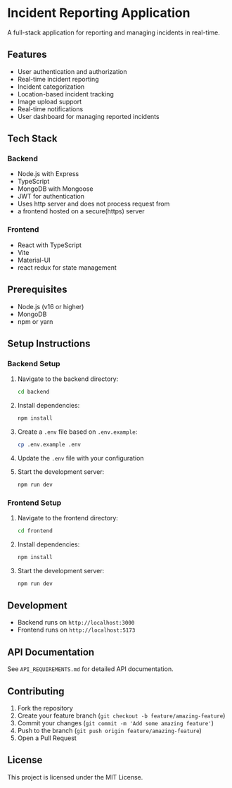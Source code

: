# Incident Reporting Application

A full-stack application for reporting and managing incidents in real-time.

## Features

- User authentication and authorization
- Real-time incident reporting
- Incident categorization
- Location-based incident tracking
- Image upload support
- Real-time notifications
- User dashboard for managing reported incidents

## Tech Stack

### Backend

- Node.js with Express
- TypeScript
- MongoDB with Mongoose
- JWT for authentication
- Uses http server and does not process request from
-  a frontend hosted on a secure(https) server

### Frontend

- React with TypeScript
- Vite
- Material-UI
- react redux for state management

## Prerequisites

- Node.js (v16 or higher)
- MongoDB
- npm or yarn

## Setup Instructions

### Backend Setup

1. Navigate to the backend directory:

   ```bash
   cd backend
   ```

2. Install dependencies:

   ```bash
   npm install
   ```

3. Create a `.env` file based on `.env.example`:

   ```bash
   cp .env.example .env
   ```

4. Update the `.env` file with your configuration

5. Start the development server:
   ```bash
   npm run dev
   ```

### Frontend Setup

1. Navigate to the frontend directory:

   ```bash
   cd frontend
   ```

2. Install dependencies:

   ```bash
   npm install
   ```

3. Start the development server:
   ```bash
   npm run dev
   ```

## Development

- Backend runs on `http://localhost:3000`
- Frontend runs on `http://localhost:5173`

## API Documentation

See `API_REQUIREMENTS.md` for detailed API documentation.

## Contributing

1. Fork the repository
2. Create your feature branch (`git checkout -b feature/amazing-feature`)
3. Commit your changes (`git commit -m 'Add some amazing feature'`)
4. Push to the branch (`git push origin feature/amazing-feature`)
5. Open a Pull Request

## License

This project is licensed under the MIT License.
